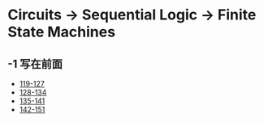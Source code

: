 # Circuits -> Sequential Logic -> Finite State Machines

## -1 写在前面
- [119-127](./read/readme_0.md)
- [128-134](./read/readme_1.md)
- [135-141](./read/readme_2.md)
- [142-151](./read/readme_3.md)

